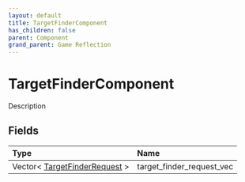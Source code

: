 ```yaml
---
layout: default
title: TargetFinderComponent
has_children: false
parent: Component
grand_parent: Game Reflection
---
```

# TargetFinderComponent
Description 

## Fields

| Type | Name |
|:----------|:--------------|
| Vector< [TargetFinderRequest](/riftbreaker-wiki/docs/game-reflection/classes/target_finder_request/) > | target_finder_request_vec |

